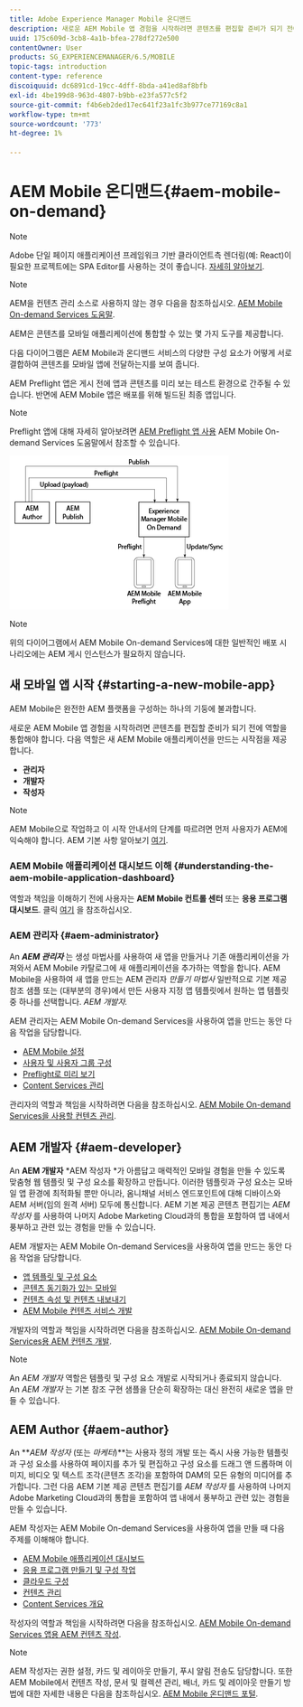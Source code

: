 ```yaml
---
title: Adobe Experience Manager Mobile 온디맨드
description: 새로운 AEM Mobile 앱 경험을 시작하려면 콘텐츠를 편집할 준비가 되기 전에 역할을 통합해야 합니다. AEM Mobile On-Demand Services를 시작하려면 이 페이지를 따르십시오.
uuid: 175c609d-3cb8-4a1b-bfea-278df272e500
contentOwner: User
products: SG_EXPERIENCEMANAGER/6.5/MOBILE
topic-tags: introduction
content-type: reference
discoiquuid: dc6891cd-19cc-4dff-8bda-a41ed8af8bfb
exl-id: 4be199d8-963d-4807-b9bb-e23fa577c5f2
source-git-commit: f4b6eb2ded17ec641f23a1fc3b977ce77169c8a1
workflow-type: tm+mt
source-wordcount: '773'
ht-degree: 1%

---
```


# AEM Mobile 온디맨드{#aem-mobile-on-demand}

>[!NOTE]
>
>Adobe 단일 페이지 애플리케이션 프레임워크 기반 클라이언트측 렌더링(예: React)이 필요한 프로젝트에는 SPA Editor를 사용하는 것이 좋습니다. [자세히 알아보기](/help/sites-developing/spa-overview.md).

>[!NOTE]
>
>AEM을 컨텐츠 관리 소스로 사용하지 않는 경우 다음을 참조하십시오. [AEM Mobile On-demand Services 도움말](https://helpx.adobe.com/digital-publishing-solution/topics.html).

AEM은 콘텐츠를 모바일 애플리케이션에 통합할 수 있는 몇 가지 도구를 제공합니다.

다음 다이어그램은 AEM Mobile과 온디맨드 서비스의 다양한 구성 요소가 어떻게 서로 결합하여 콘텐츠를 모바일 앱에 전달하는지를 보여 줍니다.

AEM Preflight 앱은 게시 전에 앱과 콘텐츠를 미리 보는 테스트 환경으로 간주될 수 있습니다. 반면에 AEM Mobile 앱은 배포를 위해 빌드된 최종 앱입니다.

>[!NOTE]
>
>Preflight 앱에 대해 자세히 알아보려면 [AEM Preflight 앱 사용](https://helpx.adobe.com/digital-publishing-solution/help/preflight-app.html) AEM Mobile On-demand Services 도움말에서 참조할 수 있습니다.

![chlimage_1-171](assets/chlimage_1-171.png)

>[!NOTE]
>
>위의 다이어그램에서 AEM Mobile On-demand Services에 대한 일반적인 배포 시나리오에는 AEM 게시 인스턴스가 필요하지 않습니다.

## 새 모바일 앱 시작 {#starting-a-new-mobile-app}

AEM Mobile은 완전한 AEM 플랫폼을 구성하는 하나의 기둥에 불과합니다.

새로운 AEM Mobile 앱 경험을 시작하려면 콘텐츠를 편집할 준비가 되기 전에 역할을 통합해야 합니다. 다음 역할은 새 AEM Mobile 애플리케이션을 만드는 시작점을 제공합니다.

* **관리자**
* **개발자**
* **작성자**

>[!NOTE]
>
>AEM Mobile으로 작업하고 이 시작 안내서의 단계를 따르려면 먼저 사용자가 AEM에 익숙해야 합니다. AEM 기본 사항 알아보기 [여기](/help/sites-deploying/deploy.md).

### AEM Mobile 애플리케이션 대시보드 이해 {#understanding-the-aem-mobile-application-dashboard}

역할과 책임을 이해하기 전에 사용자는 **AEM Mobile 컨트롤 센터** 또는 **응용 프로그램 대시보드**. 클릭 [여기](/help/mobile/mobile-apps-ondemand-application-dashboard.md) 을 참조하십시오.

### AEM 관리자 {#aem-administrator}

An ***AEM 관리자*** 는 생성 마법사를 사용하여 새 앱을 만들거나 기존 애플리케이션을 가져와서 AEM Mobile 카탈로그에 새 애플리케이션을 추가하는 역할을 합니다. AEM Mobile을 사용하여 새 앱을 만드는 AEM 관리자 *만들기 마법사* 일반적으로 기본 제공 참조 샘플 또는 (대부분의 경우)에서 만든 사용자 지정 앱 템플릿에서 원하는 앱 템플릿 중 하나를 선택합니다. *AEM 개발자.*

AEM 관리자는 AEM Mobile On-demand Services을 사용하여 앱을 만드는 동안 다음 작업을 담당합니다.

* [AEM Mobile 설정](/help/mobile/aem-mobile-setup.md)
* [사용자 및 사용자 그룹 구성](/help/mobile/aem-mobile-configure-users.md)
* [Preflight로 미리 보기](/help/mobile/aem-mobile-manage-ondemand-services.md)
* [Content Services 관리](/help/mobile/developing-content-services.md)

관리자의 역할과 책임을 시작하려면 다음을 참조하십시오. [AEM Mobile On-demand Services을 사용할 컨텐츠 관리](/help/mobile/aem-mobile.md).

## AEM 개발자 {#aem-developer}

An **AEM 개발자** *AEM 작성자 *가 아름답고 매력적인 모바일 경험을 만들 수 있도록 맞춤형 웹 템플릿 및 구성 요소를 확장하고 만듭니다. 이러한 템플릿과 구성 요소는 모바일 앱 환경에 최적화될 뿐만 아니라, 옴니채널 서비스 엔드포인트에 대해 디바이스와 AEM 서버(임의 원격 서버) 모두에 통신합니다. AEM 기본 제공 콘텐츠 편집기는 *AEM 작성자* 를 사용하여 나머지 Adobe Marketing Cloud과의 통합을 포함하여 앱 내에서 풍부하고 관련 있는 경험을 만들 수 있습니다.

AEM 개발자는 AEM Mobile On-demand Services을 사용하여 앱을 만드는 동안 다음 작업을 담당합니다.

* [앱 템플릿 및 구성 요소](/help/mobile/app-templates-and-components1.md)
* [콘텐츠 동기화가 있는 모바일](/help/mobile/mobile-ondemand-contentsync.md)
* [컨텐츠 속성 및 컨텐츠 내보내기](/help/mobile/on-demand-content-properties-exporting.md)
* [AEM Mobile 컨텐츠 서비스 개발](/help/mobile/developing-content-services.md)

개발자의 역할과 책임을 시작하려면 다음을 참조하십시오. [AEM Mobile On-demand Services용 AEM 컨텐츠 개발](/help/mobile/aem-mobile-on-demand.md).

>[!NOTE]
>
>An *AEM 개발자* 역할은 템플릿 및 구성 요소 개발로 시작되거나 종료되지 않습니다. An *AEM 개발자* 는 기본 참조 구현 샘플을 단순히 확장하는 대신 완전히 새로운 앱을 만들 수 있습니다.

## AEM Author {#aem-author}

An ***AEM 작성자* (또는 *마케터*)**는 사용자 정의 개발 또는 즉시 사용 가능한 템플릿과 구성 요소를 사용하여 페이지를 추가 및 편집하고 구성 요소를 드래그 앤 드롭하며 이미지, 비디오 및 텍스트 조각(콘텐츠 조각)을 포함하여 DAM의 모든 유형의 미디어를 추가합니다. 그런 다음 AEM 기본 제공 콘텐츠 편집기를 *AEM 작성자* 를 사용하여 나머지 Adobe Marketing Cloud과의 통합을 포함하여 앱 내에서 풍부하고 관련 있는 경험을 만들 수 있습니다.

AEM 작성자는 AEM Mobile On-demand Services을 사용하여 앱을 만들 때 다음 주제를 이해해야 합니다.

* [AEM Mobile 애플리케이션 대시보드](/help/mobile/mobile-apps-ondemand-application-dashboard.md)
* [응용 프로그램 만들기 및 구성 작업](/help/mobile/mobile-apps-ondemand-application-create-configure-action.md)
* [클라우드 구성](/help/mobile/mobile-on-demand-associating-an-on-demand-app-to-cloud-configuration.md)
* [컨텐츠 관리](/help/mobile/mobile-apps-ondemand-manage-content-ondemand.md)
* [Content Services 개요](/help/mobile/develop-content-as-a-service.md)

작성자의 역할과 책임을 시작하려면 다음을 참조하십시오. [AEM Mobile On-demand Services 앱용 AEM 컨텐츠 작성](/help/mobile/mobile-apps-ondemand.md).

>[!NOTE]
>
>AEM 작성자는 권한 설정, 카드 및 레이아웃 만들기, 푸시 알림 전송도 담당합니다. 또한 AEM Mobile에서 컨텐츠 작성, 문서 및 컬렉션 관리, 배너, 카드 및 레이아웃 만들기 방법에 대한 자세한 내용은 다음을 참조하십시오. [AEM Mobile 온디맨드 포털](https://helpx.adobe.com/digital-publishing-solution/topics.html#dynamicpod_reference_2).
